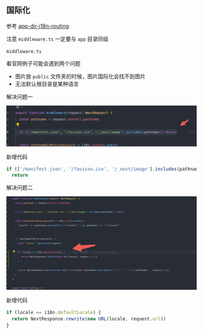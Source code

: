 ## 国际化

参考 [app-dir-i18n-routing](https://github.com/vercel/next.js/tree/canary/examples/app-dir-i18n-routing)

注意 `middleware.ts` 一定要与 `app` 目录同级

`middleware.ts`

看官网例子可能会遇到两个问题

- 图片放 `public` 文件夹的时候，图片国际化会找不到图片
- 无法默认根目录是某种语言

解决问题一

![alt text](next-i18n-1.png)

新增代码

```js
if (['/manifest.json', '/favicon.ico', '/_next/image'].includes(pathname))
  return
```

解决问题二

![alt text](next-i18n-2.png)

新增代码

```js
if (locale == i18n.defaultLocale) {
  return NextResponse.rewrite(new URL(locale, request.url))
}
```
